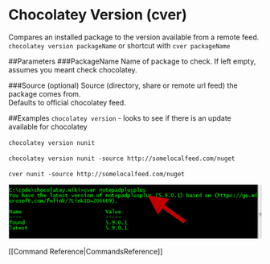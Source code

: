 # Chocolatey Version (cver)
Compares an installed package to the version available from a remote feed.  
`chocolatey version packageName` or shortcut with 
`cver packageName`  
  
##Parameters
###PackageName
Name of package to check. If left empty, assumes you meant check chocolatey.  
  
###Source (optional)
Source (directory, share or remote url feed) the package comes from.  
Defaults to official chocolatey feed.  
  
##Examples
`chocolatey version` - looks to see if there is an update available for chocolatey  
  
`chocolatey version nunit`  
  
`chocolatey version nunit -source http://somelocalfeed.com/nuget`  
  
`cver nunit -source http://somelocalfeed.com/nuget`  
  
![cver in action](images/cverExample.png "cver in action")  
  
[[Command Reference|CommandsReference]]